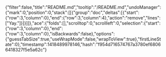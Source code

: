 {"filter":false,"title":"README.md","tooltip":"/README.md","undoManager":{"mark":0,"position":0,"stack":[[{"group":"doc","deltas":[{"start":{"row":3,"column":0},"end":{"row":3,"column":4},"action":"remove","lines":["Yay."]}]}]]},"ace":{"folds":[],"scrolltop":0,"scrollleft":0,"selection":{"start":{"row":3,"column":0},"end":{"row":3,"column":0},"isBackwards":false},"options":{"guessTabSize":true,"useWrapMode":false,"wrapToView":true},"firstLineState":0},"timestamp":1418489978146,"hash":"f954d716574767a3780ef68066418327f5e5a62c"}